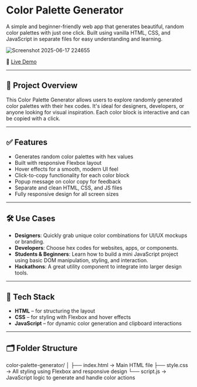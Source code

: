 # Color Palette Generator

A simple and beginner-friendly web app that generates beautiful, random color palettes with just one click. Built using vanilla HTML, CSS, and JavaScript in separate files for easy understanding and learning.

![Screenshot 2025-06-17 224655](https://github.com/user-attachments/assets/874af396-10fa-4d5c-a48f-e3f2b36c7cfb)

🔗 [Live Demo]( https://tu-lasizzzz.github.io/Colourpalette/)

---

## 📌 Project Overview

This Color Palette Generator allows users to explore randomly generated color palettes with their hex codes. It's ideal for designers, developers, or anyone looking for visual inspiration. Each color block is interactive and can be copied with a click.

---

## ✅ Features

- Generates random color palettes with hex values
- Built with responsive Flexbox layout
- Hover effects for a smooth, modern UI feel
- Click-to-copy functionality for each color block
- Popup message on color copy for feedback
- Separate and clean HTML, CSS, and JS files
- Fully responsive design for all screen sizes

---

## 🛠️ Use Cases

- **Designers**: Quickly grab unique color combinations for UI/UX mockups or branding.
- **Developers**: Choose hex codes for websites, apps, or components.
- **Students & Beginners**: Learn how to build a mini JavaScript project using basic DOM manipulation, styling, and interaction.
- **Hackathons**: A great utility component to integrate into larger design tools.

---

## 🚀 Tech Stack

- **HTML** – for structuring the layout
- **CSS** – for styling with Flexbox and hover effects
- **JavaScript** – for dynamic color generation and clipboard interactions

---

## 🗂️ Folder Structure

color-palette-generator/
│
├── index.html → Main HTML file
├── style.css → All styling using Flexbox and responsive design
└── script.js → JavaScript logic to generate and handle color actions

